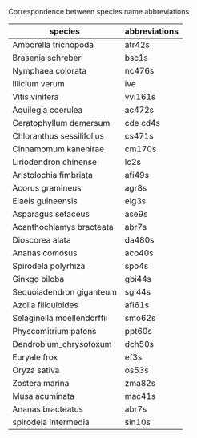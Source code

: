 

Correspondence between species name abbreviations

| species                    | abbreviations    |
| -------------------------- | --------- |
| Amborella trichopoda       | atr42s    |
| Brasenia schreberi         | bsc1s     |
| Nymphaea colorata          | nc476s    |
| Illicium verum             | ive       |
| Vitis vinifera             | vvi161s   |
| Aquilegia coerulea         | ac472s    |
| Ceratophyllum demersum     | cde  cd4s |
| Chloranthus sessilifolius  | cs471s    |
| Cinnamomum kanehirae       | cm170s    |
| Liriodendron chinense      | lc2s      |
| Aristolochia fimbriata     | afi49s    |
| Acorus gramineus           | agr8s     |
| Elaeis guineensis          | elg3s     |
| Asparagus setaceus         | ase9s     |
| Acanthochlamys bracteata   | abr7s     |
| Dioscorea alata            | da480s    |
| Ananas comosus             | aco40s    |
| Spirodela polyrhiza        | spo4s     |
| Ginkgo biloba              | gbi44s    |
| Sequoiadendron giganteum   | sgi44s    |
| Azolla filiculoides        | afi61s    |
| Selaginella moellendorffii | smo62s    |
| Physcomitrium patens       | ppt60s    |
| Dendrobium_chrysotoxum     | dch50s    |
| Euryale frox               | ef3s      |
| Oryza sativa               | os53s     |
| Zostera marina             | zma82s    |
| Musa acuminata             | mac41s    |
| Ananas bracteatus          | abr7s     | 
| spirodela intermedia       | sin10s    |